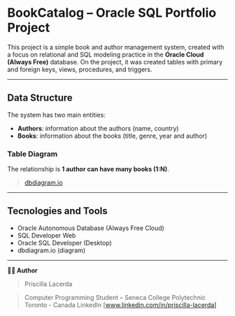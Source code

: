 # BookCatalog – Oracle SQL Portfolio Project

This project is a simple book and author management system, created with a focus on relational and SQL modeling practice in the **Oracle Cloud (Always Free)** database.
On the project, it was created tables with primary and foreign keys, views, procedures, and triggers.

---

## Data Structure
The system has two main entities:

- **Authors**: information about the authors (name, country)
- **Books**: information about the books (title, genre, year and author)

### Table Diagram 

The relationship is **1 author can have many books (1:N)**.

> [dbdiagram.io](https://dbdiagram.io/d/library-686c598ef413ba3508b7f8cb)

---

## Tecnologies and Tools

- Oracle Autonomous Database (Always Free Cloud)
- SQL Developer Web
- Oracle SQL Developer (Desktop)
- dbdiagram.io (diagram)

---

**👩‍💻 Author**
> Priscilla Lacerda

> Computer Programming Student – Seneca College Polytechnic
> Toronto - Canada
> LinkedIn [www.linkedin.com/in/priscilla-lacerda]

